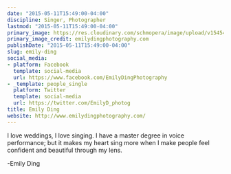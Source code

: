 ```yaml
---
date: "2015-05-11T15:49:00-04:00"
discipline: Singer, Photographer
lastmod: "2015-05-11T15:49:00-04:00"
primary_image: https://res.cloudinary.com/schmopera/image/upload/v1545409169/media/webhook-uploads/1431373664217/b17263_b0aac25a0cd94d7c94ec0d43e7aa75bc.jpg_srz_p_486_595_75_22_0.50_1.20_0.00_jpg_srz
primary_image_credit: emilydingphotography.com
publishDate: "2015-05-11T15:49:00-04:00"
slug: emily-ding
social_media:
- platform: Facebook
  template: social-media
  url: https://www.facebook.com/EmilyDingPhotography
- _template: people_single
  platform: Twitter
  template: social-media
  url: https://twitter.com/EmilyD_photog
title: Emily Ding
website: http://www.emilydingphotography.com/
---
```


I love weddings, I love singing. I have a master degree in voice performance; but it makes my heart sing more when I make people feel confident and beautiful through my lens.

-Emily Ding
